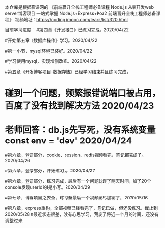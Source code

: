 本仓库是根据慕课网的
《前端晋升全栈工程师必备课程 Node.js 从零开发web server博客项目 一站式掌握 Node.js+Express+Koa2 前端晋升全栈工程师必备课程》
视频地址：https://coding.imooc.com/learn/list/320.html

目前学习进度：
#第四章《开发接口》已练习完成。2020/04/22

#开始第五章《数据库操作》学习。2020/04/22

#第一小节，mysql环境已装好。2020/04/22

#学习使用mysql，实现增删改查。2020/04/22

#第五章《开发博客项目-数据存储》已经学习结束并且练习完成，
#   碰到一个问题，频繁报错说端口被占用，百度了没有找到解决方法 2020/04/23
#   老师回答：db.js先写死，没有系统变量 const env = 'dev'  2020/04/24

#第六章，登录部分，cookie、session、redis视频看完，笔记都完成了。2020/04/26

#第六章，登录部分，开始练习，。2020/04/27

#第六章，登录部分，练习完成，最后有一个问题耽误了两天时间，加了20个console发现userId的I是小写。2020/04/29

#第七章，博客项目之安全，练习至最后一个视频密码加密了。2020/05/16

#第八章，express重构，全部视频已经看完了，笔记已做，但还没练习。截止到2020/05/28
    #最近状态很差，没有心思学习，荒废了将近一个月的时间，还没有调整过来


